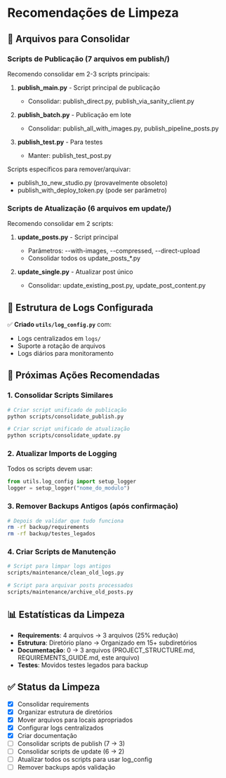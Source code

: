# Recomendações de Limpeza

## 🧹 Arquivos para Consolidar

### Scripts de Publicação (7 arquivos em publish/)
Recomendo consolidar em 2-3 scripts principais:

1. **publish_main.py** - Script principal de publicação
   - Consolidar: publish_direct.py, publish_via_sanity_client.py
   
2. **publish_batch.py** - Publicação em lote
   - Consolidar: publish_all_with_images.py, publish_pipeline_posts.py
   
3. **publish_test.py** - Para testes
   - Manter: publish_test_post.py

Scripts específicos para remover/arquivar:
- publish_to_new_studio.py (provavelmente obsoleto)
- publish_with_deploy_token.py (pode ser parâmetro)

### Scripts de Atualização (6 arquivos em update/)
Recomendo consolidar em 2 scripts:

1. **update_posts.py** - Script principal
   - Parâmetros: --with-images, --compressed, --direct-upload
   - Consolidar todos os update_posts_*.py

2. **update_single.py** - Atualizar post único
   - Consolidar: update_existing_post.py, update_post_content.py


## 📁 Estrutura de Logs Configurada

✅ **Criado `utils/log_config.py`** com:
- Logs centralizados em `logs/`
- Suporte a rotação de arquivos
- Logs diários para monitoramento

## 🔧 Próximas Ações Recomendadas

### 1. Consolidar Scripts Similares
```bash
# Criar script unificado de publicação
python scripts/consolidate_publish.py

# Criar script unificado de atualização  
python scripts/consolidate_update.py
```

### 2. Atualizar Imports de Logging
Todos os scripts devem usar:
```python
from utils.log_config import setup_logger
logger = setup_logger("nome_do_modulo")
```

### 3. Remover Backups Antigos (após confirmação)
```bash
# Depois de validar que tudo funciona
rm -rf backup/requirements
rm -rf backup/testes_legados
```

### 4. Criar Scripts de Manutenção
```bash
# Script para limpar logs antigos
scripts/maintenance/clean_old_logs.py

# Script para arquivar posts processados
scripts/maintenance/archive_old_posts.py
```

## 📊 Estatísticas da Limpeza

- **Requirements**: 4 arquivos → 3 arquivos (25% redução)
- **Estrutura**: Diretório plano → Organizado em 15+ subdiretórios
- **Documentação**: 0 → 3 arquivos (PROJECT_STRUCTURE.md, REQUIREMENTS_GUIDE.md, este arquivo)
- **Testes**: Movidos testes legados para backup

## ✅ Status da Limpeza

- [x] Consolidar requirements
- [x] Organizar estrutura de diretórios
- [x] Mover arquivos para locais apropriados
- [x] Configurar logs centralizados
- [x] Criar documentação
- [ ] Consolidar scripts de publish (7 → 3)
- [ ] Consolidar scripts de update (6 → 2)
- [ ] Atualizar todos os scripts para usar log_config
- [ ] Remover backups após validação